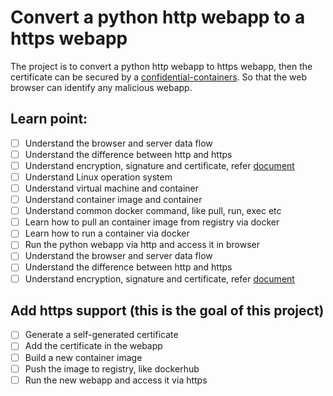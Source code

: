 # Convert a python http webapp to a https webapp

The project is to convert a python http webapp to https webapp, then the certificate can be secured by a [confidential-containers](https://github.com/confidential-containers). So that the web browser can identify any malicious webapp.

## Learn point:

- [ ] Understand the browser and server data flow
- [ ] Understand the difference between http and https
- [ ] Understand encryption, signature and certificate, refer [document](https://github.com/huoqifeng/document/blob/master/security/encryption-signature-cert.md)
- [ ] Understand Linux operation system
- [ ] Understand virtual machine and container
- [ ] Understand container image and container
- [ ] Understand common docker command, like pull, run, exec etc
- [ ] Learn how to pull an container image from registry via docker
- [ ] Learn how to run a container via docker
- [ ] Run the python webapp via http and access it in browser
- [ ] Understand the browser and server data flow
- [ ] Understand the difference between http and https
- [ ] Understand encryption, signature and certificate, refer [document](https://github.com/huoqifeng/document/blob/master/security/encryption-signature-cert.md)

## Add https support (this is the goal of this project)
- [ ] Generate a self-generated certificate
- [ ] Add the certificate in the webapp
- [ ] Build a new container image
- [ ] Push the image to registry, like dockerhub
- [ ] Run the new webapp and access it via https
